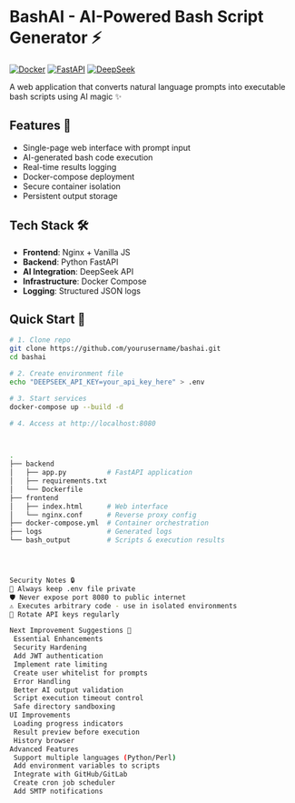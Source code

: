 # BashAI - AI-Powered Bash Script Generator ⚡

[![Docker](https://img.shields.io/badge/Docker-Containers-blue?logo=docker)](https://www.docker.com)
[![FastAPI](https://img.shields.io/badge/Backend-FastAPI-green?logo=fastapi)](https://fastapi.tiangolo.com)
[![DeepSeek](https://img.shields.io/badge/LLM-DeepSeek-black)](https://deepseek.com)

A web application that converts natural language prompts into executable bash scripts using AI magic ✨

## Features 🌟
- Single-page web interface with prompt input
- AI-generated bash code execution
- Real-time results logging
- Docker-compose deployment
- Secure container isolation
- Persistent output storage

## Tech Stack 🛠️
- **Frontend**: Nginx + Vanilla JS
- **Backend**: Python FastAPI
- **AI Integration**: DeepSeek API
- **Infrastructure**: Docker Compose
- **Logging**: Structured JSON logs

## Quick Start 🚀
```bash
# 1. Clone repo
git clone https://github.com/yourusername/bashai.git
cd bashai

# 2. Create environment file
echo "DEEPSEEK_API_KEY=your_api_key_here" > .env

# 3. Start services
docker-compose up --build -d

# 4. Access at http://localhost:8080



.
├── backend
│   ├── app.py          # FastAPI application
│   ├── requirements.txt
│   └── Dockerfile
├── frontend
│   ├── index.html      # Web interface
│   └── nginx.conf      # Reverse proxy config
├── docker-compose.yml  # Container orchestration
├── logs                # Generated logs
└── bash_output         # Scripts & execution results




Security Notes 🔒
🔑 Always keep .env file private
🛡️ Never expose port 8080 to public internet
⚠️ Executes arbitrary code - use in isolated environments
🔄 Rotate API keys regularly

Next Improvement Suggestions 🚧
 Essential Enhancements
 Security Hardening
 Add JWT authentication
 Implement rate limiting
 Create user whitelist for prompts
 Error Handling
 Better AI output validation
 Script execution timeout control
 Safe directory sandboxing
UI Improvements
 Loading progress indicators
 Result preview before execution
 History browser
Advanced Features
 Support multiple languages (Python/Perl)
 Add environment variables to scripts
 Integrate with GitHub/GitLab
 Create cron job scheduler
 Add SMTP notifications
